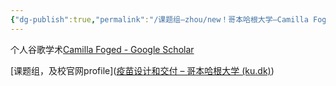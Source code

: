 ```yaml
---
{"dg-publish":true,"permalink":"/课题组—zhou/new！哥本哈根大学—Camilla Foged/","dgPassFrontmatter":true}
---
```


个人谷歌学术[‪Camilla Foged‬ - ‪Google Scholar‬](https://scholar.google.com/citations?hl=en&user=sGWIgNwAAAAJ&view_op=list_works&sortby=pubdate)

[课题组，及校官网profile]([疫苗设计和交付 – 哥本哈根大学 (ku.dk)](https://pharmacy.ku.dk/research/vaccine-design-delivery/))
